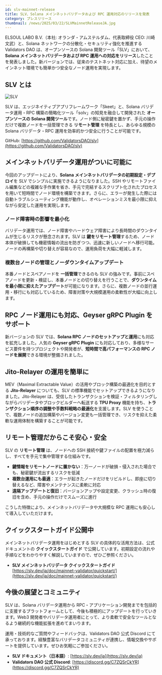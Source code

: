 ```yaml
---
id: slv-mainnet-release
title: SLV、Solana メインネットバリデータおよび RPC 運用対応のリリースを発表
category: プレスリリース
thumbnail: /news/2025/03/22/SLVMainnetReleaseJA.jpg
---
```


ELSOUL LABO B.V.（本社: オランダ・アムステルダム、代表取締役 CEO: 川崎文武）と、Solana ネットワークの分散化・セキュリティ強化を推進する Validators DAO は、オープンソースの Solana 開発ツール「SLV」において、**Solana メインネットバリデータおよび RPC 運用への対応をリリース**したことを発表しました。新バージョンでは、従来のテストネット対応に加え、待望のメインネット環境でも簡単かつ安全なノード運用を実現します。

## SLV とは

![SLV](/news/2025/03/22/SLV.jpg)

SLV は、エッジネイティブアプリフレームワーク「Skeet」と、Solana バリデータ運用・RPC 構築の簡略化ツール「solv」の知見を融合して開発された **オープンソースの Solana 開発ツール**です。ノード側に秘密鍵を置かず、手元の操作だけで複数ノードを一括管理できる **リモート管理** を特長とし、あらゆる規模の Solana バリデータ・RPC 運用を効率的かつ安全に行うことが可能です。

GitHub: [https://github.com/ValidatorsDAO/slv](https://github.com/ValidatorsDAO/slv)

## メインネットバリデータ運用がついに可能に

今回のアップデートにより、**Solana メインネットバリデータの初期設定・デプロイ**を SLV でシンプルに実施できるようになりました。SSH やリモートファイル編集などの複雑な手作業を省き、手元で完結するスクリプト化されたプロセスを用いて短時間でノード環境を構築できます。さらに、エラーが発生した際には自動トラブルシューティング機能が動作し、オペレーションミスを最小限に抑えながら安定した運用を実現します。

### ノード障害時の影響を最小化

バリデータ運用では、ノード障害やハードウェア障害により長時間のダウンタイムが生じるリスクが懸念されます。SLV は **鍵をリモート管理**するため、ノード本体が破損しても機密情報の流出を防ぎつつ、迅速に新しいノードへ移行可能。ノードの再構築や切り替えが容易なので、運用負荷を大幅に軽減します。

### 複数台ノードの管理とノーダウンタイムアップデート

本番ノードとスペアノードを **一括管理**できるのも SLV の強みです。事前にスペアノードを更新・検証し、本番ノードとの切り替えを行うことで、**ダウンタイムを最小限に抑えたアップデート**が可能になります。さらに、複数ノードの並行運用・移行にも対応しているため、障害対策や大規模運用の柔軟性が大幅に向上します。

## RPC ノード運用にも対応、Geyser gRPC Plugin をサポート

新バージョンの SLV では、**Solana RPC ノードのセットアップと運用**にも対応を拡充しました。人気の **Geyser gRPC Plugin** にも対応しており、多様なサービス要件を持つプロジェクトや開発者が、**短時間で高パフォーマンスの RPC ノードを展開**できる環境が整備されました。

## Jito-Relayer の運用を簡単に

MEV（Maximal Extractable Value）の活用やブロック構築の最適化を目的とする **Jito-Relayer** についても、SLV の標準機能でセットアップできるようになりました。Jito-Relayer は、受信したトランザクションを検証・フィルタリングしながらバリデータやブロックビルダーへ転送する **TPU Proxy** 機能を持ち、**トランザクション順序の調整や手数料戦略の最適化**を支援します。SLV を使うことで、複数ノードの追加構築やバージョン変更も一括管理でき、リスクを抑えた柔軟な運用体制を構築することが可能です。

## リモート管理だからこそ安心・安全

SLV の **リモート管理** は、ノードへの SSH 接続や鍵ファイルの配置を極力減らし、すべてを手元で集中管理する仕組みです。

- **鍵情報をリモートノードに置かない**：万一ノードが破損・侵入された場合でも、秘密鍵が流出するリスクを低減
- **複数台運用にも最適**：エラーが起きたノードだけをリビルドし、即座に切り替えるなど、障害やメンテナンスに柔軟に対応
- **遠隔アップデートと復旧**：バージョンアップや設定変更、クラッシュ時の復旧を含め、手元の操作だけでスムーズに進行

こうした特徴により、メインネットバリデータや大規模な RPC 運用にも安心して導入していただけます。

## クイックスタートガイド公開中

メインネットバリデータ運用をはじめとする SLV の具体的な活用方法は、公式ドキュメントの **クイックスタートガイド** で公開しています。初期設定の流れや手順などをわかりやすく解説していますので、ぜひご参照ください。

- **SLV メインネットバリデータ クイックスタートガイド**  
  [https://slv.dev/ja/doc/mainnet-validator/quickstart/](https://slv.dev/ja/doc/mainnet-validator/quickstart/)

## 今後の展望とコミュニティ

SLV は、Solana バリデータ運用から RPC・アプリケーション開発までを包括的に支援するプラットフォームとして、今後も積極的にアップデートを行っていきます。Web3 開発者やバリデータ運用者にとって、より柔軟で安全なツールとなるよう継続的な機能拡張を進めてまいります。

運用・技術的なご質問やフィードバックは、Validators DAO 公式 Discord にて承っております。経験豊富なバリデータコミュニティが連携し、情報交換やサポートを提供しています。ぜひお気軽にご参加ください。

- **SLV ドキュメント（日本語）**: [https://slv.dev/ja](https://slv.dev/ja)
- **Validators DAO 公式 Discord**: [https://discord.gg/C7ZQSrCkYR](https://discord.gg/C7ZQSrCkYR)
